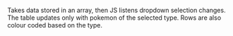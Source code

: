  Takes data stored in an array, then JS listens dropdown selection changes. The table updates only with pokemon of the selected type. Rows are also colour coded based on the type. 
